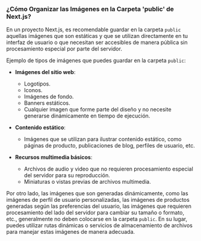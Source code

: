 ### ¿Cómo Organizar las Imágenes en la Carpeta 'public' de Next.js?

En un proyecto Next.js, es recomendable guardar en la carpeta `public` aquellas imágenes que son estáticas y que se utilizan directamente en tu interfaz de usuario o que necesitan ser accesibles de manera pública sin procesamiento especial por parte del servidor.

Ejemplo de tipos de imágenes que puedes guardar en la carpeta `public`:

- **Imágenes del sitio web**:
  - Logotipos.
  - Iconos.
  - Imágenes de fondo.
  - Banners estáticos.
  - Cualquier imagen que forme parte del diseño y no necesite generarse dinámicamente en tiempo de ejecución.

- **Contenido estático**:
  - Imágenes que se utilizan para ilustrar contenido estático, como páginas de producto, publicaciones de blog, perfiles de usuario, etc.

- **Recursos multimedia básicos**:
  - Archivos de audio y video que no requieren procesamiento especial del servidor para su reproducción.
  - Miniaturas o vistas previas de archivos multimedia.

Por otro lado, las imágenes que son generadas dinámicamente, como las imágenes de perfil de usuario personalizadas, las imágenes de productos generadas según las preferencias del usuario, las imágenes que requieren procesamiento del lado del servidor para cambiar su tamaño o formato, etc., generalmente no deben colocarse en la carpeta `public`. En su lugar, puedes utilizar rutas dinámicas o servicios de almacenamiento de archivos para manejar estas imágenes de manera adecuada.